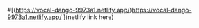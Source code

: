 #[(https://vocal-dango-9973a1.netlify.app/)https://vocal-dango-9973a1.netlify.app/ ](netlify link here)
